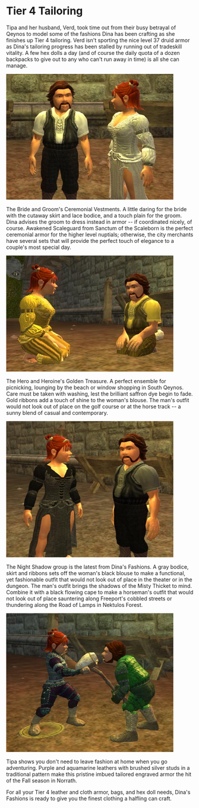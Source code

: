 # Tier 4 Tailoring

Tipa and her husband, Verd, took time out from their busy betrayal of Qeynos to model some of the fashions Dina has been crafting as she finishes up Tier 4 tailoring. Verd isn't sporting the nice level 37 druid armor as Dina's tailoring progress has been stalled by running out of tradeskill vitality. A few hex dolls a day (and of course the daily quota of a dozen backpacks to give out to any who can't run away in time) is all she can manage.

![Ceremonial Vestment](../uploads/2006/08/clothes34.jpg)

The Bride and Groom's Ceremonial Vestments. A little daring for the bride with the cutaway skirt and lace bodice, and a touch plain for the groom. Dina advises the groom to dress instead in armor -- if coordinated nicely, of course. Awakened Scaleguard from Sanctum of the Scaleborn is the perfect ceremonial armor for the higher level nuptials; otherwise, the city merchants have several sets that will provide the perfect touch of elegance to a couple's most special day.

![Golden Treasure](../uploads/2006/08/clothes32.jpg)

The Hero and Heroine's Golden Treasure. A perfect ensemble for picnicking, lounging by the beach or window shopping in South Qeynos. Care must be taken with washing, lest the brilliant saffron dye begin to fade. Gold ribbons add a touch of shine to the woman's blouse. The man's outfit would not look out of place on the golf course or at the horse track -- a sunny blend of casual and contemporary.

![Night Shadow/Raven](../uploads/2006/08/clothes36.jpg)

The Night Shadow group is the latest from Dina's Fashions. A gray bodice, skirt and ribbons sets off the woman's black blouse to make a functional, yet fashionable outfit that would not look out of place in the theater or in the dungeon. The man's outfit brings the shadows of the Misty Thicket to mind. Combine it with a black flowing cape to make a horseman's outfit that would not look out of place sauntering along Freeport's cobbled streets or thundering along the Road of Lamps in Nektulos Forest.

![pristine tailored engraved](../uploads/2006/08/engraved.jpg)

Tipa shows you don't need to leave fashion at home when you go adventuring. Purple and aquamarine leathers with brushed silver studs in a traditional pattern make this pristine imbued tailored engraved armor the hit of the Fall season in Norrath.

For all your Tier 4 leather and cloth armor, bags, and hex doll needs, Dina's Fashions is ready to give you the finest clothing a halfling can craft.
